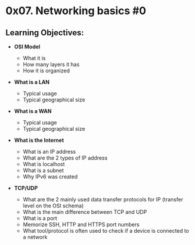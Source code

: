 # 0x07. Networking basics #0

## Learning Objectives:

* **OSI Model**
  * What it is
  * How many layers it has
  * How it is organized

* **What is a LAN**
  * Typical usage
  * Typical geographical size

* **What is a WAN**
  * Typical usage
  * Typical geographical size

* **What is the Internet**
  * What is an IP address
  * What are the 2 types of IP address
  * What is localhost
  * What is a subnet
  * Why IPv6 was created

* **TCP/UDP**
  * What are the 2 mainly used data transfer protocols for IP (transfer level on the OSI schema)
  * What is the main difference between TCP and UDP
  * What is a port
  * Memorize SSH, HTTP and HTTPS port numbers
  * What tool/protocol is often used to check if a device is connected to a network

